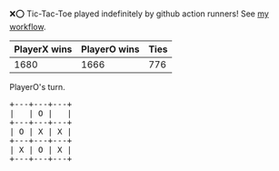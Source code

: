 :x::o: Tic-Tac-Toe played indefinitely by github action runners! See [my workflow](.github/workflows/play.yaml).

|PlayerX wins|PlayerO wins|Ties|
|-|-|-|
|1680|1666|776|

PlayerO's turn.

<pre>
+---+---+---+
|   | O |   |
+---+---+---+
| O | X | X |
+---+---+---+
| X | O | X |
+---+---+---+
</pre>